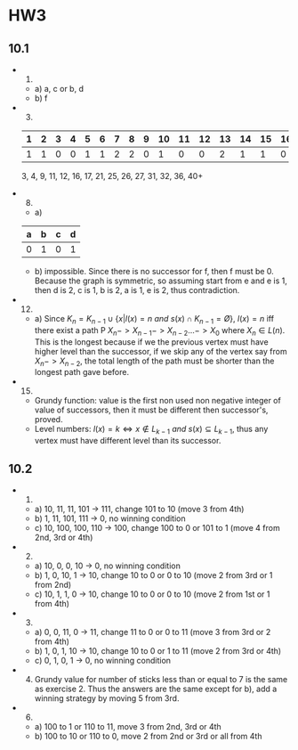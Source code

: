 # HW3
## 10.1
 - 1.
   - a) a, c or b, d
   - b) f
 - 3.  

    | 1   | 2   | 3   | 4   | 5   | 6   | 7   | 8   | 9   | 10  | 11  | 12  | 13  | 14  | 15  | 16  | 17  | 18  | 19  | 20  | 21  | 22  | 23  | 24  | 25  | 26  | 27  | 28  | 29  | 30  | 31  | 32  | 33  | 34  | 35  | 36  | 37  | 38  | 39  | 40  | ... |
    | --- | --- | --- | --- | --- | --- | --- | --- | --- | --- | --- | --- | --- | --- | --- | --- | --- | --- | --- | --- | --- | --- | --- | --- | --- | --- | --- | --- | --- | --- | --- | --- | --- | --- | --- | --- | --- | --- | --- | --- | --- |
    | 1   | 1   | 0   | 0   | 1   | 1   | 2   | 2   | 0   | 1   | 0   | 0   | 2   | 1   | 1   | 0   | 0   | 2   | 1   | 1   | 0   | 2   | 2   | 1   | 0   | 0   | 0   | 2   | 1   | 1   | 0   | 0   | 2   | 1   | 3   | 0   | 2   | 2   | 1   | 1   | 0   |

    3, 4, 9, 11, 12, 16, 17, 21, 25, 26, 27, 31, 32, 36, 40+
 - 8.
    - a)  

    | a   | b   | c   | d   |
    | --- | --- | --- | --- |
    | 0   | 1   | 0   | 1   |
   - b) impossible. Since there is no successor for f, then f must be 0. Because the graph is symmetric, so assuming start from e and e is 1, then d is 2, c is 1, b is 2, a is 1, e is 2, thus contradiction.

 - 12. 
   - a) Since  $K_n = K_{n−1} ∪ \{x | l(x) = n\ and\ s(x) ∩ K_{n−1} = Ø\}$, $l(x) = n$ iff there exist a path P $X_n->X_{n-1}->X_{n-2}...->X_0$ where $X_n \in L(n)$. This is the longest because if we the previous vertex must have higher level than the successor, if we skip any of the vertex say from $X_n->X_{n-2}$, the total length of the path must be shorter than the longest path gave before.  
 - 15.  
   - Grundy function: value is the first non used non negative integer of value of successors, then it must be different then successor's, proved.
   - Level numbers: $l(x) = k \Leftrightarrow x \notin L_{k-1}\ and\ s(x) \subseteq L_{k-1}$, thus any vertex must have different level than its successor.

## 10.2
 - 1.
   - a) 10, 11, 11, 101 -> 111, change 101 to 10 (move 3 from 4th)
   - b) 1, 11, 101, 111 -> 0, no winning condition
   - c) 10, 100, 100, 110 -> 100, change 100 to 0 or 101 to 1 (move 4 from 2nd, 3rd or 4th)
 - 2.
   - a) 10, 0, 0, 10 -> 0, no winning condition
   - b) 1, 0, 10, 1 -> 10, change 10 to 0 or 0 to 10 (move 2 from 3rd or 1 from 2nd)
   - c) 10, 1, 1, 0 -> 10, change 10 to 0 or 0 to 10 (move 2 from 1st or 1 from 4th)
 - 3.
   - a) 0, 0, 11, 0 -> 11, change 11 to 0 or 0 to 11 (move 3 from 3rd or 2 from 4th)
   - b) 1, 0, 1, 10 -> 10, change 10 to 0 or 1 to 11 (move 2 from 3rd or 4th)
   - c) 0, 1, 0, 1 -> 0, no winning condition
 - 4. Grundy value for number of sticks less than or equal to 7 is the same as exercise 2. Thus the answers are the same except for b), add a winning strategy by moving 5 from 3rd.
 - 6.
   - a) 100 to 1 or 110 to 11, move 3 from 2nd, 3rd or 4th
   - b) 100 to 10 or 110 to 0, move 2 from 2nd or 3rd or all from 4th